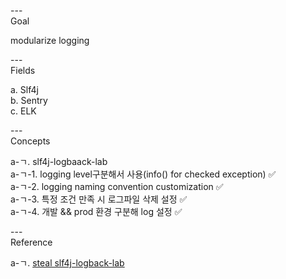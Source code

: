 ---\
Goal


modularize logging



---\
Fields


a. Slf4j\
b. Sentry\
c. ELK


---\
Concepts


a-ㄱ. slf4j-logbaack-lab\
a-ㄱ-1. logging level구분해서 사용(info() for checked exception) :white_check_mark:\
a-ㄱ-2. logging naming convention customization :white_check_mark:\
a-ㄱ-3. 특정 조건 만족 시 로그파일 삭제 설정 :white_check_mark:\
a-ㄱ-4. 개발 && prod 환경 구분해 log 설정 :white_check_mark:


---\
Reference


a-ㄱ. [steal slf4j-logback-lab](https://github.com/Livenow14/slf4j-logback-lab)
